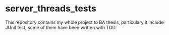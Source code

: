 # server_threads_tests
This repository contains my whole project to BA thesis, particulary it include JUnit test, some of them have been written with TDD.
